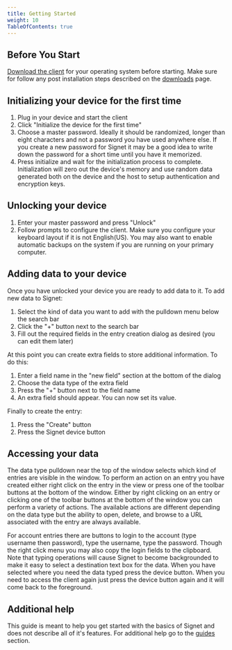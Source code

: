 ```yaml
---
title: Getting Started
weight: 10
TableOfContents: true
---
```


## Before You Start

[Download the client](/signet/downloads/) for your operating system before starting. Make sure for follow any post installation steps described on the [downloads](/signet/downloads) page.

## Initializing your device for the first time 

1. Plug in your device and start the client
1. Click "Initialize the device for the first time"
1. Choose a master password. Ideally it should be randomized, longer than eight characters and not a password you have used
anywhere else. If you create a new password for Signet it may be a good idea to write down the password for a short time until you have it memorized.
1. Press initialize and wait for the initialization process to complete. Initialization will zero out the device's memory and use random data generated both on the device and the host to setup authentication and encryption keys.

## Unlocking your device

1. Enter your master password and press "Unlock"
1. Follow prompts to configure the client. Make sure you configure your keyboard layout if it is not English(US). You may also want to enable automatic backups on the system if you are running on your primary
computer.

## Adding data to your device

Once you have unlocked your device you are ready to add data to it. To add new data to Signet:

1. Select the kind of data you want to add with the pulldown menu below the search bar
1. Click the "+" button next to the search bar
1. Fill out the required fields in the entry creation dialog as desired (you can edit them later)

At this point you can create extra fields to store additional information. To do this:

1. Enter a field name in the "new field" section at the bottom of the dialog
2. Choose the data type of the extra field
3. Press the "+" button next to the field name
4. An extra field should appear. You can now set its value.

Finally to create the entry:

1. Press the "Create" button
2. Press the Signet device button

## Accessing your data

The data type pulldown near the top of the window selects which kind of entries are visible in the window. To perform an action on an entry 
you have created either right click on the entry in the view or press one of the toolbar buttons at the bottom of the window. Either by right clicking on 
an entry or clicking one of the toolbar buttons at the bottom of the window you can perform a variety of actions.  The available actions are different depending
on the data type but the ability to open, delete, and browse to a URL associated with the entry are always available. 

For account entries there are buttons to login to the account (type username then password), type the username, type the password. Though the right click menu you may also copy the login fields to the clipboard. Note that typing operations will cause Signet to become backgrounded to
make it easy to select a destination text box for the data. When you have selected where you need the data typed press the device button. When you need to access the client again just press the device button again and it will come back to the foreground.

## Additional help

This guide is meant to help you get started with the basics of Signet and does not describe all of it's features. For additional help go to the [guides](/signet/guides) section.
